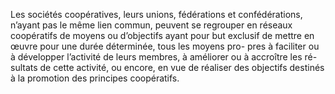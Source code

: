 Les sociétés coopératives, leurs unions, fédérations et confédérations, n’ayant pas le même lien commun, peuvent se regrouper en réseaux coopératifs de moyens ou d’objectifs ayant pour but exclusif de mettre en œuvre pour une durée déterminée, tous les moyens pro- pres à faciliter ou à développer l’activité de leurs membres, à améliorer ou à accroître les ré- sultats de cette activité, ou encore, en vue de réaliser des objectifs destinés à la promotion des principes coopératifs.